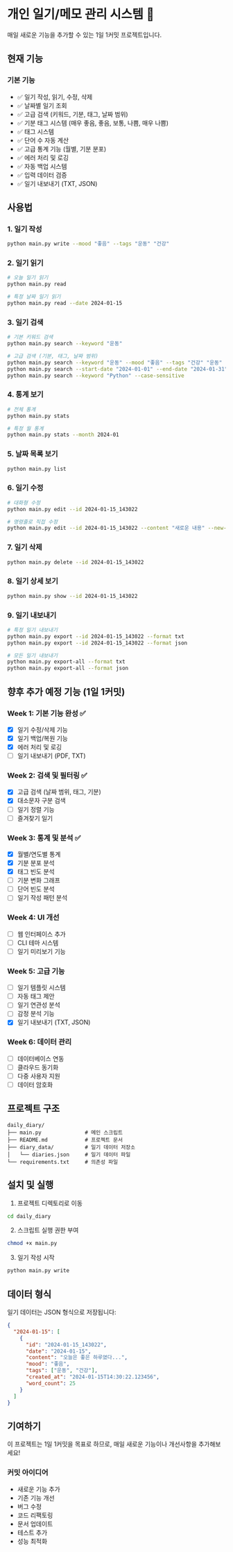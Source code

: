 # 개인 일기/메모 관리 시스템 📝

매일 새로운 기능을 추가할 수 있는 1일 1커밋 프로젝트입니다.

## 현재 기능

### 기본 기능
- ✅ 일기 작성, 읽기, 수정, 삭제
- ✅ 날짜별 일기 조회
- ✅ 고급 검색 (키워드, 기분, 태그, 날짜 범위)
- ✅ 기분 태그 시스템 (매우 좋음, 좋음, 보통, 나쁨, 매우 나쁨)
- ✅ 태그 시스템
- ✅ 단어 수 자동 계산
- ✅ 고급 통계 기능 (월별, 기분 분포)
- ✅ 에러 처리 및 로깅
- ✅ 자동 백업 시스템
- ✅ 입력 데이터 검증
- ✅ 일기 내보내기 (TXT, JSON)

## 사용법

### 1. 일기 작성
```bash
python main.py write --mood "좋음" --tags "운동" "건강"
```

### 2. 일기 읽기
```bash
# 오늘 일기 읽기
python main.py read

# 특정 날짜 일기 읽기
python main.py read --date 2024-01-15
```

### 3. 일기 검색
```bash
# 기본 키워드 검색
python main.py search --keyword "운동"

# 고급 검색 (기분, 태그, 날짜 범위)
python main.py search --keyword "운동" --mood "좋음" --tags "건강" "운동"
python main.py search --start-date "2024-01-01" --end-date "2024-01-31"
python main.py search --keyword "Python" --case-sensitive
```

### 4. 통계 보기
```bash
# 전체 통계
python main.py stats

# 특정 월 통계
python main.py stats --month 2024-01
```

### 5. 날짜 목록 보기
```bash
python main.py list
```

### 6. 일기 수정
```bash
# 대화형 수정
python main.py edit --id 2024-01-15_143022

# 명령줄로 직접 수정
python main.py edit --id 2024-01-15_143022 --content "새로운 내용" --new-mood "좋음" --new-tags "운동" "건강"
```

### 7. 일기 삭제
```bash
python main.py delete --id 2024-01-15_143022
```

### 8. 일기 상세 보기
```bash
python main.py show --id 2024-01-15_143022
```

### 9. 일기 내보내기
```bash
# 특정 일기 내보내기
python main.py export --id 2024-01-15_143022 --format txt
python main.py export --id 2024-01-15_143022 --format json

# 모든 일기 내보내기
python main.py export-all --format txt
python main.py export-all --format json
```

## 향후 추가 예정 기능 (1일 1커밋)

### Week 1: 기본 기능 완성 ✅
- [x] 일기 수정/삭제 기능
- [x] 일기 백업/복원 기능
- [x] 에러 처리 및 로깅
- [ ] 일기 내보내기 (PDF, TXT)

### Week 2: 검색 및 필터링 ✅
- [x] 고급 검색 (날짜 범위, 태그, 기분)
- [x] 대소문자 구분 검색
- [ ] 일기 정렬 기능
- [ ] 즐겨찾기 일기

### Week 3: 통계 및 분석 ✅
- [x] 월별/연도별 통계
- [x] 기분 분포 분석
- [x] 태그 빈도 분석
- [ ] 기분 변화 그래프
- [ ] 단어 빈도 분석
- [ ] 일기 작성 패턴 분석

### Week 4: UI 개선
- [ ] 웹 인터페이스 추가
- [ ] CLI 테마 시스템
- [ ] 일기 미리보기 기능

### Week 5: 고급 기능
- [ ] 일기 템플릿 시스템
- [ ] 자동 태그 제안
- [ ] 일기 연관성 분석
- [ ] 감정 분석 기능
- [x] 일기 내보내기 (TXT, JSON)

### Week 6: 데이터 관리
- [ ] 데이터베이스 연동
- [ ] 클라우드 동기화
- [ ] 다중 사용자 지원
- [ ] 데이터 암호화

## 프로젝트 구조

```
daily_diary/
├── main.py              # 메인 스크립트
├── README.md            # 프로젝트 문서
├── diary_data/          # 일기 데이터 저장소
│   └── diaries.json     # 일기 데이터 파일
└── requirements.txt     # 의존성 파일
```

## 설치 및 실행

1. 프로젝트 디렉토리로 이동
```bash
cd daily_diary
```

2. 스크립트 실행 권한 부여
```bash
chmod +x main.py
```

3. 일기 작성 시작
```bash
python main.py write
```

## 데이터 형식

일기 데이터는 JSON 형식으로 저장됩니다:

```json
{
  "2024-01-15": [
    {
      "id": "2024-01-15_143022",
      "date": "2024-01-15",
      "content": "오늘은 좋은 하루였다...",
      "mood": "좋음",
      "tags": ["운동", "건강"],
      "created_at": "2024-01-15T14:30:22.123456",
      "word_count": 25
    }
  ]
}
```

## 기여하기

이 프로젝트는 1일 1커밋을 목표로 하므로, 매일 새로운 기능이나 개선사항을 추가해보세요!

### 커밋 아이디어
- 새로운 기능 추가
- 기존 기능 개선
- 버그 수정
- 코드 리팩토링
- 문서 업데이트
- 테스트 추가
- 성능 최적화
